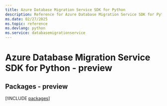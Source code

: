 ```yaml
---
title: Azure Database Migration Service SDK for Python
description: Reference for Azure Database Migration Service SDK for Python
ms.date: 02/27/2025
ms.topic: reference
ms.devlang: python
ms.service: databasemigrationservice
---
```

# Azure Database Migration Service SDK for Python - preview
## Packages - preview
[!INCLUDE [packages](database-migration-service-index.md)]